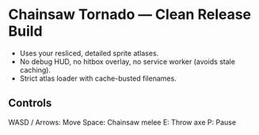 # Chainsaw Tornado — Clean Release Build
- Uses your resliced, detailed sprite atlases.
- No debug HUD, no hitbox overlay, no service worker (avoids stale caching).
- Strict atlas loader with cache-busted filenames.

## Controls
WASD / Arrows: Move
Space: Chainsaw melee
E: Throw axe
P: Pause

